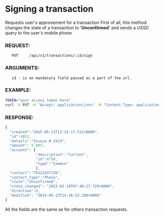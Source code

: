 # Signing a transaction
Requests user's approvement for a transaction
First of all, this method changes the state of a transaction to '**Unconfirmed**' and sends a USSD query to the user's mobile phone
### REQUEST:
       PUT     /api/v1/transactions/:id/sign
### ARGUMENTS:
       id - is an mandatory field passed as a part of the url.
### EXAMPLE:
```bash
TOKEN="your access token here"
curl -X PUT -H "Accept: application/json" -H "Content-Type: application/json" -H "Authorization: Bearer $TOKEN" https://api.projectdgc.com/api/v1/transactions/4350/validate
```
### RESPONSE:
```javascript
{
  "created":"2015-05-13T12:19:17.512+0000",
  "id":4851, 
  "details":"Invoce # 2433",
  "amount": 5.003,
  "account": { 
              "description":"Current",
              "id":4750,
              "type":"Common"
              },
  "contact":"79122437136", 
  "contact_type":"Phone",
  "state":"Unconfirmed", 
  "state_changed": "2015-03-18T07:48:27.729+0000",
  "direction":0,
  "modified": "2015-05-13T14:36:53.280+0000"
}
```
All the fields are the same as for others transaction requests.
